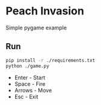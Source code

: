 # Peach Invasion

Simple pygame example

## Run
```sh
pip install -r ./requirements.txt
python ./game.py
```

- Enter - Start
- Space - Fire
- Arrows - Move
- Esc - Exit